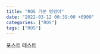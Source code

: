 ```yaml
---
title: "ROS 기본 명령어"
date: "2022-03-12 00:39:00 +0900"
categories: ["ROS"]
tags: ["ROS"]
---
```


포스트 테스트


